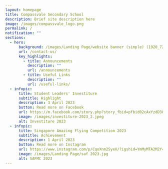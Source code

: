 ```yaml
---
layout: homepage
title: Compassvale Secondary School
description: Brief site description here
image: /images/compassvale_logo.png
permalink: /
notification: ""
sections:
  - hero:
      background: /images/Landing Page/website banner (simple) (1920_720 px).gif
      url: /contact-us/
      key_highlights:
        - title: Announcements
          description: ""
          url: /announcements
        - title: Useful Links
          description: ""
          url: /useful-links/
  - infopic:
      title: Student Leaders' Investiture
      subtitle: Highlight
      description: 3 April 2023
      button: Read more on Facebook
      url: https://m.facebook.com/story.php?story_fbid=pfbid02cAxYzdD38dqMfTe4M6XZ5C1yGVDUmc3PHVaj3dSPGcC37KzyggFdNjBSKTEvJod5l&id=100089303107388&mibextid=qC1gEa
      image: /images/investiture-2023_2.jpeg
      alt: Investiture 2023
  - infopic:
      title: Singapore Amazing Flying Competition 2023
      subtitle: Achievement
      description: 1 April 2023
      button: Read more on Instagram
      url: https://www.instagram.com/p/CqoXnm2SyeX/?igshid=YmMyMTA2M2Y=
      image: /images/Landing Page/saf 2023.jpg
      alt: SAFMC 2023
---
```

